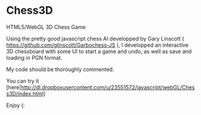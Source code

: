 Chess3D
=======

HTML5/WebGL 3D Chess Game

Using the pretty good javascript chess AI developped by Gary Linscott ( https://github.com/glinscott/Garbochess-JS ), I developped an interactive 3D chessboard with some UI to start a game and undo, as well as save and loading in PGN format.

My code should be thoroughly commented.

You can try it [here|http://dl.dropboxusercontent.com/u/23551572/javascript/webGL/Chess3D/index.html]

Enjoy (:
